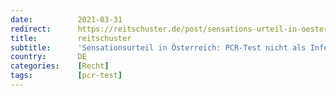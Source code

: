 ```yaml
---
date:          2021-03-31
redirect:      https://reitschuster.de/post/sensations-urteil-in-oesterreich-pcr-test-nicht-zur-diagnostik-geeignet/
title:         reitschuster
subtitle:      'Sensationsurteil in Österreich: PCR-Test nicht als Infektionsnachweis geeignet'
country:       DE
categories:    [Recht]
tags:          [pcr-test]
---
```

